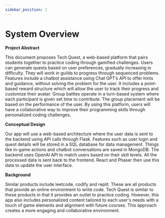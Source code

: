 ```yaml
---
sidebar_position: 1
---
```


# System Overview

**Project Abstract**

This document proposes Tech Quest, a web-based platform that pairs students together to practice coding through gamified challenges. Users can generate quests based on user preferences, gradually increasing in difficulty. They will work in guilds to progress through sequenced problems. Features include a chatbot assistance using Chat GPT’s API to offer hints and guidance, without solving the problem for the user. It includes a point-based reward structure which will allow the user to track their progress and customize their avatar. Group battles operate in a turn-based system where each participant is given set time to contribute. The group placement will be based on the performance of the user. By using this platform, users will have a collaborative way to improve their programming skills through personalized coding challenges. 


**Conceptual Design**

Our app will use a web-based architecture where the user data is sent to the backend using API calls through Flask. Features such as user login and quest details will be stored in a SQL database for data management. Things like in-game actions and chatbot conversations are saved in MongoDB. The backend uses OpenAI API to match users based on their skill levels. All the processed data is sent back to the frontend. React and Phaser then use this data to update the user interface. 


**Background**

Similar products include leetcode, codify and replit. These are all products that provide an online environment to write code. Tech Quest is similar to these products in that it provides an outlet to practice coding. However, this app also includes personalized content tailored to each user's needs with a touch of game elements and alignment with future courses. This approach creates a more engaging and collaborative environment. 

 

